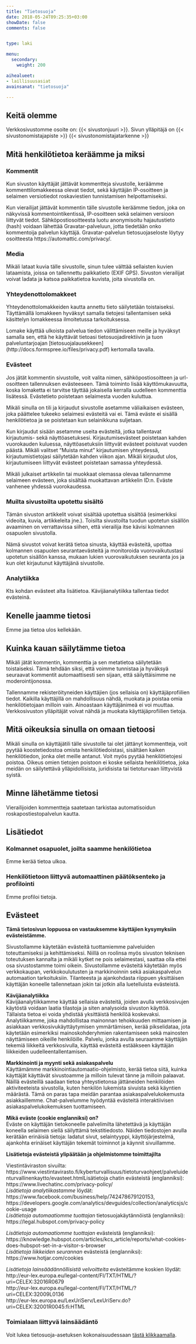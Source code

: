 ```yaml
---
title: "Tietosuoja"
date: 2018-05-24T09:25:35+03:00
showDate: false
comments: false


type: laki

menu:
  secondary:
    weight: 200

aihealueet:
- laillisuusasiat
avainsanat: "tietosuoja"

---
```



<h2>Keitä olemme</h2>
<p>Verkkosivustomme osoite on: {{< sivustonjuuri >}}. Sivun ylläpitäjä on {{< sivustonomistajapiste >}} {{< sivustonomistajatarkenne >}}</p>
<h2>Mitä henkilötietoa keräämme ja miksi</h2>
<h3>Kommentit</h3>
<p>Kun sivuston käyttäjät jättävät kommentteja sivustolle, keräämme kommenttilomakkeessa olevat tiedot, sekä käyttäjän IP-osoitteen ja selaimen versiotiedot roskaviestien tunnistamisen helpottamiseksi.</p>
<p>Kun vierailijat jättävät kommentin tälle sivustolle keräämme tiedon, joka on näkyvissä kommentointikentissä, IP-osoitteen sekä selaimen versioon liittyvät tiedot. Sähköpostiosoitteesta luotu anonymisoitu hajautustieto (hash) voidaan lähettää Gravatar-palveluun, jotta tiedetään onko kommentoija palvelun käyttäjä. Gravatar-palvelun tietosuojaseloste löytyy osoitteesta https://automattic.com/privacy/.</p>
<h3>Media</h3>
<p>Mikäli lataat kuvia tälle sivustolle, sinun tulee välttää sellaisten kuvien lataamista, joissa on tallennettu paikkatieto (EXIF GPS). Sivuston vierailijat voivat ladata ja katsoa paikkatietoa kuvista, joita sivustolla on.</p>
<h3>Yhteydenottolomakkeet</h3>
<p>Yhteydenottolomakkeiden kautta annettu tieto säilytetään toistaiseksi. Täyttämällä lomakkeen hyväksyt samalla tietojesi tallentamisen sekä käsittelyn lomakkeessa ilmoitetussa tarkoituksessa.</p>
<p>Lomake käyttää ulkoista palvelua tiedon välittämiseen meille ja hyväksyt samalla sen, että he käyttävät tietoasi tietosuojadirektiivin ja tuon palveluntarjoajan [tietosuojalausekkeen](http://docs.formspree.io/files/privacy.pdf) kertomalla tavalla.</p>
<h3>Evästeet</h3>
<p>Jos jätät kommentin sivustolle, voit valita nimen, sähköpostiosoitteen ja url-osoitteen tallennuksen evästeeseen. Tämä toiminto lisää käyttömukavuutta, koska lomaketta ei tarvitse täyttää jokaisella kerralla uudelleen kommenttia lisätessä. Evästetieto poistetaan selaimesta vuoden kuluttua.</p>
<p>Mikäli sinulla on tili ja kirjaudut sivustolle asetamme väliaikaisen evästeen, joka päättelee tukeeko selaimesi evästeitä vai ei. Tämä eväste ei sisällä henkilötietoa ja se poistetaan kun selainikkuna suljetaan.</p>
<p>Kun kirjaudut sisään asetamme useita evästeitä, jotka tallentavat kirjautumis- sekä näyttöasetuksesi. Kirjautumisevästeet poistetaan kahden vuorokauden kuluessa, näyttöasetuksiin liittyvät evästeet poistuvat vuoden päästä. Mikäli valitset “Muista minut” kirjautumisen yhteydessä, kirjautumistietojasi säilytetään kahden viikon ajan. Mikäli kirjaudut ulos, kirjautumiseen liittyvät evästeet poistetaan samassa yhteydessä.</p>
<p>Mikäli julkaiset artikkelin tai muokkaat olemassa olevaa tallennamme selaimeen evästeen, joka sisältää muokattavan artikkelin ID:n. Eväste vanhenee yhdessä vuorokaudessa.</p>
<h3>Muilta sivustoilta upotettu sisältö</h3>
<p>Tämän sivuston artikkelit voivat sisältää upotettua sisältöä (esimerkiksi videoita, kuvia, artikkeleita jne.). Toisilta sivustoilta tuodun upotetun sisällön avaaminen on verrattavissa siihen, että vierailija itse kävisi kolmannen osapuolen sivustolla.</p>
<p>Nämä sivustot voivat kerätä tietoa sinusta, käyttää evästeitä, upottaa kolmannen osapuolen seurantaevästeitä ja monitoroida vuorovaikutustasi upotetun sisällön kanssa, mukaan lukien vuorovaikutuksen seuranta jos ja kun olet kirjautunut käyttäjänä sivustolle.</p>
<h3>Analytiikka</h3>
<p>Kts kohdan evästeet alta lisätietoa. Kävijäanalytiikka tallentaa tiedot evästeinä.</p>
<h2>Kenelle jaamme tietosi</h2>
<p>Emme jaa tietoa ulos kellekään.</p>
<h2>Kuinka kauan säilytämme tietoa</h2>
<p>Mikäli jätät kommentin, kommenttia ja sen metatietoa säilytetään toistaiseksi. Tämä tehdään siksi, että voimme tunnistaa ja hyväksyä seuraavat kommentit automaattisesti sen sijaan, että säilyttäisimme ne moderointijonossa.</p>
<p>Tallennamme rekisteröityneiden käyttäjien (jos sellaisia on) käyttäjäprofiilien tiedot. Kaikilla käyttäjillä on mahdollisuus nähdä, muokata ja poistaa omia henkilötietojaan milloin vain. Ainoastaan käyttäjänimeä ei voi muuttaa. Verkkosivuston ylläpitäjät voivat nähdä ja muokata käyttäjäprofiilien tietoja.</p>
<h2>Mitä oikeuksia sinulla on omaan tietoosi</h2>
<p>Mikäli sinulla on käyttäjätili tälle sivustolle tai olet jättänyt kommentteja, voit pyytää koostetiedostoa omista henkilötiedoistasi, sisältäen kaiken henkilötiedon, jonka olet meille antanut. Voit myös pyytää henkilötietojesi poistoa. Oikeus omien tietojen poistoon ei koske sellaista henkilötietoa, joka meidän on säilytettävä ylläpidollisista, juridisista tai tietoturvaan liittyvistä syistä.</p>
<h2>Minne lähetämme tietosi</h2>
<p>Vierailijoiden kommentteja saatetaan tarkistaa automatisoidun roskapostiestopalvelun kautta.</p>
<h2>Lisätiedot</h2>
<h3>Kolmannet osapuolet, joilta saamme henkilötietoa</h3>
<p>Emme kerää tietoa ulkoa.</p>
<h3>Henkilötietoon liittyvä automaattinen päätöksenteko ja profilointi</h3>
<p>Emme profiloi tietoja.</p>
<h2>Evästeet</h2>
<p><strong>Tämä tietosivun loppuosa on vastauksemme käyttäjien kysymyksiin evästeistämme.</strong></p>
<p>Sivustollamme käytetään evästeitä tuottamiemme palveluiden toteuttamiseksi ja kehittämiseksi. Niillä on roolinsa myös sivuston teknisen toteutuksen kannalta ja mikäli kytket ne pois selaimestasi, saattaa olla ettei osa sivustostamme toimi oikein. Sivustollamme evästeitä käytetään myös verkkokaupan, verkkokoulutusten ja markkinoinnin sekä asiakaspalvelun automaation tarkoituksiin. Tilanteesta ja ajankohdasta riippuen yksittäisen käyttäjän koneelle tallennetaan jokin tai jotkin alla luetelluista evästeistä.</p>
<p><strong>Kävijäanalytiikka</strong><br />
Kävijäanalytiikkamme käyttää sellaisia evästeitä, joiden avulla verkkosivujen käytöstä voidaan laatia tilastoja ja siten analysoida sivuston käyttöä. Tällaista tietoa ei voida yhdistää yksittäistä henkilöä koskevaksi. Analytiikkamme, joka mahdollistaa mainonnan tehokkuuden mittaamisen ja asiakkaan verkkosivukäyttäytymisen ymmärtämisen, kerää pikselidataa, jota käytetään esimerkiksi mainoskohderyhmien rakentamiseen sekä mainosten näyttämiseen oikeille henkilöille. Palvelu, jonka avulla seuraamme käyttäjän tekemiä liikkeitä verkkosivulla, käyttää evästeitä estääkseen käyttäjän liikkeiden uudelleentallentamisen.</p>
<p><strong>Markkinointi ja myynti sekä asiakaspalvelu</strong><br />
Käyttämämme markkinointiautomaatio-ohjelmisto, kerää tietoa siitä, kuinka käyttäjät käyttävät sivustoamme ja milloin tulevat tänne ja milloin palaavat. Näillä evästeillä saadaan tietoa yhteystietonsa jättäneiden henkilöiden aktiviteeteista sivustolla, kuten henkilön lukemista sivuista sekä käyntien määrästä. Tämä on paras tapa meidän parantaa asiakaspalvelukokemusta asiakkaillemme. Chat-palvelumme hyödyntää evästeitä interaktiivisen asiakaspalvelukokemuksen tuottamiseen.</p>
<p><strong>Mikä eväste (cookie englanniksi) on?</strong><br />
Eväste on käyttäjän tietokoneelle palvelimilta lähetettävä ja käyttäjän koneella selaimen siellä säilyttämä tekstitiedosto. Näiden tiedostojen avulla kerätään erinäisiä tietoja: ladatut sivut, selaintyyppi, käyttöjärjestelmä, ajankohta erinäiset käyttäjän tekemät toiminnot ja käynnit sivuillamme.</p>
<p><strong>Lisätietoja evästeistä ylipäätään ja ohjelmistomme toimittajilta</strong></p>
<p>Viestintäviraston sivuilta: https://www.viestintavirasto.fi/kyberturvallisuus/tietoturvaohjeet/palveluidenturvallinenkaytto/evasteet.htmlLisätietoja chatin evästeistä (englanniksi): https://www.livechatinc.com/privacy-policy/<br />
<em>Lisätietoja analytiikastamme</em> löydät: https://www.facebook.com/business/help/742478679120153, https://developers.google.com/analytics/devguides/collection/analyticsjs/cookie-usage<br />
<em>Lisätietoja automaatiomme tuottajan</em> tietosuojakäytännöistä (englanniksi): https://legal.hubspot.com/privacy-policy</p>
<p><em>Lisätietoja automaatiomme tuottajan</em> evästeistä (englanniksi): https://knowledge.hubspot.com/articles/kcs_article/reports/what-cookies-does-hubspot-set-in-a-visitor-s-browser<br />
<em>Lisätietoja liikkeiden seurannan</em> evästeistä (englanniksi): https://www.hotjar.com/cookies</p>
<p><em>Lisätietoja lainsäädännöllisistä velvoitteita</em> evästeitämme koskien löydät: http://eur-lex.europa.eu/legal-content/FI/TXT/HTML/?uri=CELEX:32016R0679<br />
http://eur-lex.europa.eu/legal-content/FI/TXT/HTML/?uri=CELEX:32009L0136<br />
http://eur-lex.europa.eu/LexUriServ/LexUriServ.do?uri=CELEX:32001R0045:fi:HTML</p>
<h3>Toimialaan liittyvä lainsäädäntö</h3>
<p>Voit lukea tietosuoja-asetuksen kokonaisuudessaan <a href="https://eur-lex.europa.eu/legal-content/FI/TXT/HTML/?uri=OJ:L:2016:119:FULL&amp;from=FI#d1e1874-1-1" target="_blank" rel="noopener">tästä klikkaamalla</a>.</p>